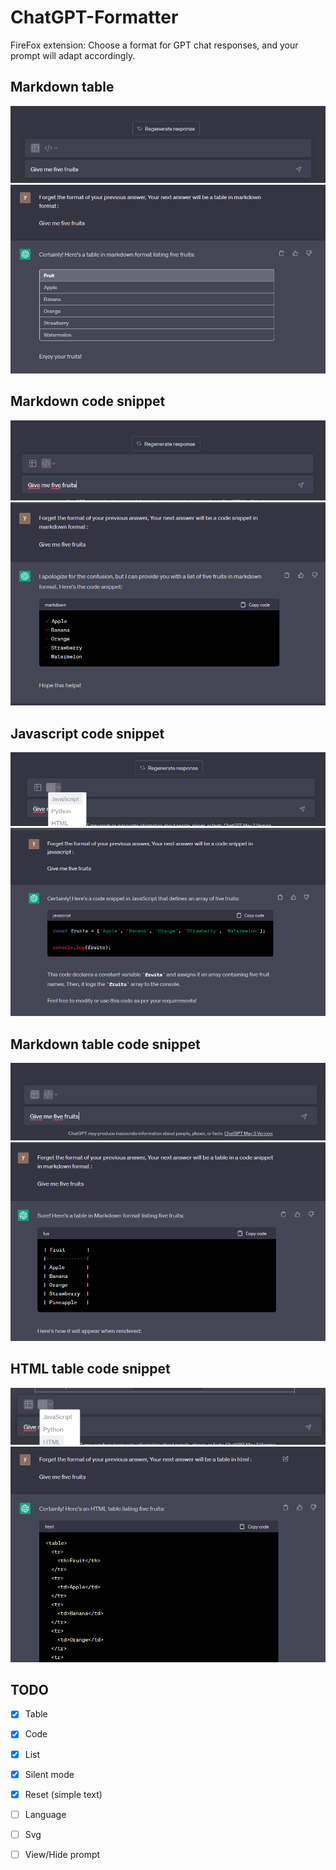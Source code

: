 # ChatGPT-Formatter

FireFox extension: Choose a format for GPT chat responses, and your prompt will adapt accordingly.

## Markdown table 
![img_8.png](assets/demo/img_8.png)![img_9.png](assets/demo/img_9.png)

## Markdown code snippet
![img_10.png](assets/demo/img_10.png)![img_11.png](assets/demo/img_11.png)

## Javascript code snippet
![img_12.png](assets/demo/img_12.png)![img_13.png](assets/demo/img_13.png)

## Markdown table code snippet
![img_14.png](assets/demo/img_14.png)![img_15.png](assets/demo/img_15.png)

## HTML table code snippet
![img_16.png](assets/demo/img_16.png)![img_17.png](assets/demo/img_17.png)

## TODO

- [x] Table
- [x] Code
- [x] List
- [x] Silent mode 
- [x] Reset (simple text)
- [ ] Language
- [ ] Svg
- [ ] View/Hide prompt


